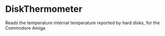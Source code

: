 # DiskThermometer
Reads the temperature internal temperature reported by hard disks, for the Commodore Amiga

